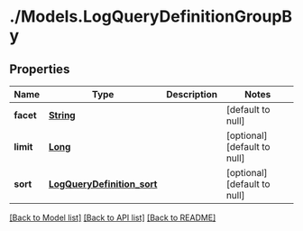 # ./Models.LogQueryDefinitionGroupBy
## Properties

Name | Type | Description | Notes
------------ | ------------- | ------------- | -------------
**facet** | [**String**][1] |  | [default to null]
**limit** | [**Long**][2] |  | [optional] [default to null]
**sort** | [**LogQueryDefinition_sort**][3] |  | [optional] [default to null]

[[Back to Model list]][4] [[Back to API list]][5] [[Back to README]][6]

[1]: string.md
[2]: long.md
[3]: LogQueryDefinition_sort.md
[4]: ../README.md#documentation-for-models
[5]: ../README.md#documentation-for-api-endpoints
[6]: ../README.md
